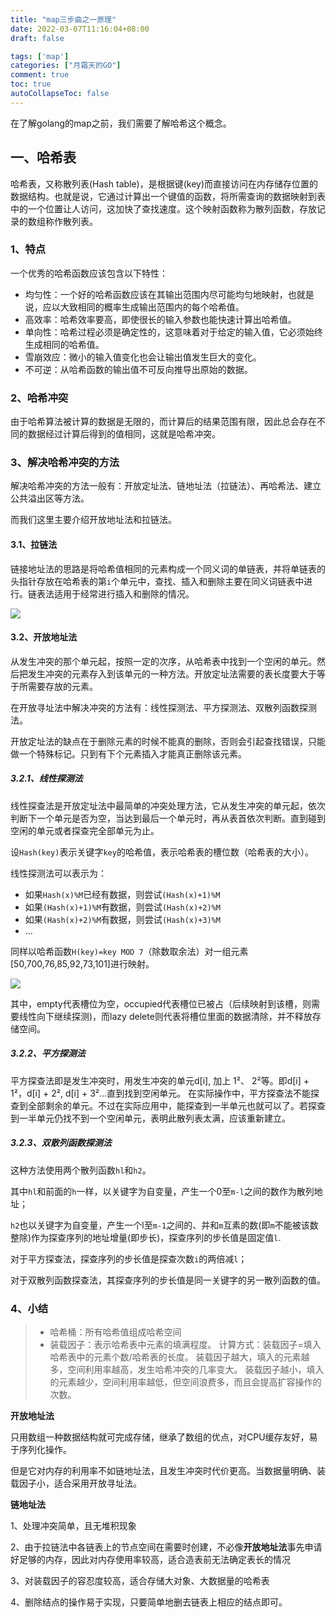 ```yaml
---
title: "map三步曲之一原理"
date: 2022-03-07T11:16:04+08:00
draft: false

tags: ['map']
categories: ["月霜天的GO"]
comment: true
toc: true
autoCollapseToc: false
---
```


在了解golang的map之前，我们需要了解哈希这个概念。

## 一、哈希表

哈希表，又称散列表(Hash table)，是根据键(key)而直接访问在内存储存位置的数据结构。也就是说，它通过计算出一个键值的函数，将所需查询的数据映射到表中的一个位置让人访问，这加快了查找速度。这个映射函数称为散列函数，存放记录的数组称作散列表。

### 1、特点

一个优秀的哈希函数应该包含以下特性：

- 均匀性：一个好的哈希函数应该在其输出范围内尽可能均匀地映射，也就是说，应以大致相同的概率生成输出范围内的每个哈希值。
- 高效率：哈希效率要高，即使很长的输入参数也能快速计算出哈希值。
- 单向性：哈希过程必须是确定性的，这意味着对于给定的输入值，它必须始终生成相同的哈希值。
- 雪崩效应：微小的输入值变化也会让输出值发生巨大的变化。
- 不可逆：从哈希函数的输出值不可反向推导出原始的数据。

### 2、哈希冲突

由于哈希算法被计算的数据是无限的，而计算后的结果范围有限，因此总会存在不同的数据经过计算后得到的值相同，这就是哈希冲突。

### 3、解决哈希冲突的方法

解决哈希冲突的方法一般有：开放定址法、链地址法（拉链法）、再哈希法、建立公共溢出区等方法。

而我们这里主要介绍开放地址法和拉链法。

#### 3.1、拉链法

链接地址法的思路是将哈希值相同的元素构成一个同义词的单链表，并将单链表的头指针存放在哈希表的第`i`个单元中，查找、插入和删除主要在同义词链表中进行。链表法适用于经常进行插入和删除的情况。

![](https://gitee.com/zongl/cloudImage/raw/master/images/2021/12/05/hash_link.png)

#### 3.2、开放地址法

从发生冲突的那个单元起，按照一定的次序，从哈希表中找到一个空闲的单元。然后把发生冲突的元素存入到该单元的一种方法。开放定址法需要的表长度要大于等于所需要存放的元素。

在开放寻址法中解决冲突的方法有：线性探测法、平方探测法、双散列函数探测法。

开放定址法的缺点在于删除元素的时候不能真的删除，否则会引起查找错误，只能做一个特殊标记。只到有下个元素插入才能真正删除该元素。

##### 3.2.1、线性探测法

线性探查法是开放定址法中最简单的冲突处理方法，它从发生冲突的单元起，依次判断下一个单元是否为空，当达到最后一个单元时，再从表首依次判断。直到碰到空闲的单元或者探查完全部单元为止。

设`Hash(key)`表示关键字`key`的哈希值，表示哈希表的槽位数（哈希表的大小）。

线性探测法可以表示为：

- 如果`Hash(x)%M`已经有数据，则尝试`(Hash(x)+1)%M`
- 如果`(Hash(x)+1)%M`有数据，则尝试`(Hash(x)+2)%M`
- 如果`(Hash(x)+2)%M`有数据，则尝试`(Hash(x)+3)%M`
- ...

同样以哈希函数`H(key)=key MOD 7`（除数取余法）对一组元素[50,700,76,85,92,73,101]进行映射。

![](https://gitee.com/zongl/cloudImage/raw/master/images/2021/12/05/hash_line.png)

其中，empty代表槽位为空，occupied代表槽位已被占（后续映射到该槽，则需要线性向下继续探测)，而lazy delete则代表将槽位里面的数据清除，并不释放存储空间。

##### 3.2.2、平方探测法

平方探查法即是发生冲突时，用发生冲突的单元d[i], 加上 1²、 2²等。即d[i] + 1²，d[i] + 2², d[i] + 3²…直到找到空闲单元。 在实际操作中，平方探查法不能探查到全部剩余的单元。不过在实际应用中，能探查到一半单元也就可以了。若探查到一半单元仍找不到一个空闲单元，表明此散列表太满，应该重新建立。

##### 3.2.3、双散列函数探测法

这种方法使用两个散列函数`hl`和`h2`。

其中`hl`和前面的`h`一样，以关键字为自变量，产生一个0至`m-l`之间的数作为散列地址；

`h2`也以关键字为自变量，产生一个l至`m-1`之间的、并和`m`互素的数(即`m`不能被该数整除)作为探查序列的地址增量(即步长)，探查序列的步长值是固定值`l`.

对于平方探查法，探查序列的步长值是探查次数`i`的两倍减`l`；

对于双散列函数探查法，其探查序列的步长值是同一关键字的另一散列函数的值。

### 4、小结

> - 哈希桶：所有哈希值组成哈希空间
> - 装载因子：表示哈希表中元素的填满程度。
>   计算方式：装载因子=填入哈希表中的元素个数/哈希表的长度。
>   装载因子越大，填入的元素越多，空间利用率越高，发生哈希冲突的几率变大。
>   装载因子越小，填入的元素越少，空间利用率越低，但空间浪费多，而且会提高扩容操作的次数。

**开放地址法**

只用数组一种数据结构就可完成存储，继承了数组的优点，对CPU缓存友好，易于序列化操作。

但是它对内存的利用率不如链地址法，且发生冲突时代价更高。当数据量明确、装载因子小，适合采用开放寻址法。

**链地址法**

1、处理冲突简单，且无堆积现象

2、由于拉链法中各链表上的节点空间在需要时创建，不必像**开放地址法**事先申请好足够的内存，因此对内存使用率较高，适合造表前无法确定表长的情况

3、对装载因子的容忍度较高，适合存储大对象、大数据量的哈希表

4、删除结点的操作易于实现，只要简单地删去链表上相应的结点即可。